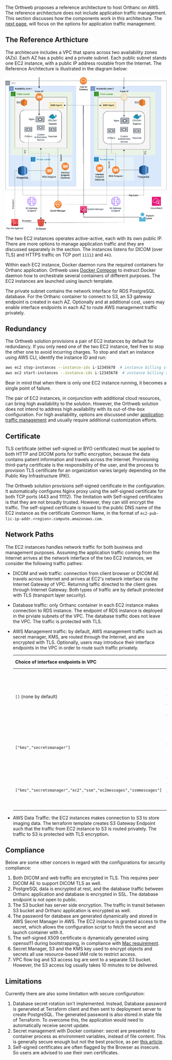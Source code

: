 
The Orthweb proposes a reference architecture to host Orthanc on AWS. The reference architecture does not include application traffic management. This section discusses how the components work in this architecture. The [next page](./applicationtraffic.md), will focus on the options for application traffic management.

## The Reference Arthicture

The architecure includes a VPC that spans across two availability zones (AZs). Each AZ has a public and a private subnet. Each public subnet stands one EC2 instance, with a public IP address routable from the Internet. The Reference Architecture is illustrated in the diagram below:

![Diagram](../assets/images/Orthweb.png)

The two EC2 instances operates active-active, each with its own public IP. There are more options to manage application traffic and they are discussed separately in the section. The instances listens for DICOM (over TLS) and HTTPS traffic on TCP port `11112` and `443`. 

Within each EC2 instance, Docker daemon runs the required containers for Orthanc application. Orthweb uses [Docker Compose](https://docs.docker.com/compose/) to instruct Docker daemon how to orchestrate several containers of different purposes. The EC2 instances are launched using launch template.

The private subnet contains the network interface for RDS PostgreSQL database. For the Orthanc container to connect to S3, an S3 gateway endpoint is created in each AZ. Optionally and at additional cost, users may enable interface endpoints in each AZ to route AWS management traffic privately.

## Redundancy

The Orthweb solution provisions a pair of EC2 instances by default for redundancy. If you only need one of the two EC2 instance, feel free to stop the other one to avoid incurring charges. To stop and start an instance using AWS CLI, identify the instance ID and run:
```sh
aws ec2 stop-instances --instance-ids i-12345678  # instance billing stops
aws ec2 start-instances --instance-ids i-12345678  # instance billing restarts
```
Bear in mind that when there is only one EC2 instance running, it becomes a single point of failure.

The pair of EC2 instances, in conjunction with additional cloud resources, can bring high availability to the solution. However, the Orthweb solution does not intend to address high availability with its out-of-the-box configuration. For high availability, options are discussed under [application traffic management](applicationtraffic.md) and usually require additional customization efforts.

## Certificate

TLS certificate (either self-signed or BYO certificates) must be applied to both HTTP and DICOM ports for traffic encryption, because the data contains patient information and travels across the Internet. Provisioning third-party certificate is the responsibility of the user, and the process to provision TLS certificate for an organization varies largely depending on the Public Key Infrastructure (PKI). 

The Orthweb solution provisions self-signed certificate in the configuration. It automatically configures Nginx proxy using the self-signed certificate for both TCP ports (443 and 11112). The limitation with Self-signed certificates is that they are not broadly trusted. However, they can still encrypt the traffic. The self-signed certificate is issued to the public DNS name of the EC2 instance as the certificate Common Name, in the format of `ec2-pub-lic-ip-addr.<region>.compute.amazonaws.com`. 


## Network Paths
The EC2 instances handles network traffic for both business and management purposes. Assuming the application traffic coming from the Internet arrives at the network interface of the two EC2 instances, we consider the following traffic pathes:

* DICOM and web traffic: connection from client browser or DICOM AE travels across Internet and arrives at EC2's network interface via the Internet Gateway of VPC. Returning taffic directed to the client goes through Internet Gateway. Both types of traffic are by default protected with TLS (transport layer security).
* Database traffic: only Orthanc container in each EC2 instance makes connection to RDS instance. The endpoint of RDS instance is deployed in the prviate subnets of the VPC. The database traffic does not leave the VPC. The traffic is protected with TLS.
* AWS Management traffic: by default, AWS management traffic such as secret manager, KMS, are routed through the Internet, and are encrypted with TLS. Optionally, users may introduce their interface endpoints in the VPC in order to route such traffic privately. 

  | Choice of interface endpoints in VPC | Routing Pattern | Tradeoff
  | -------- | ------- | ------- |
  | `[]` (none by default) | Without any interface endpoints, all types of AWS management traffic are routed through Internet. | Most cost-efficient configuration. |
  | `["kms","secretsmanager"]`    | Traffic for critical management traffic (secrets and keys) is routed privately  | A balanced configration between security risk and cost |
  | `["kms","secretsmanager","ec2","ssm","ec2messages","ssmmessages"]` | All types of AWS management traffic are routed privately.    | Most secure configuration but each interface endpoint incurs its own cost. |


* AWS Data Traffic: the EC2 instances makes connection to S3 to store imaging data. The terraform template creates S3 Gateway Endpoint such that the traffic from EC2 instance to S3 is routed privately. The traffic to S3 is protected with TLS encryption.

## Compliance

Below are some other concers in regard with the configurations for security compliance:

1. Both DICOM and web traffic are encrypted in TLS. This requires peer DICOM AE to support DICOM TLS as well.
2. PostgreSQL data is encrypted at rest, and the database traffic between Orthanc application and database is encrypted in SSL. The database endpoint is not open to public.
3. The S3 bucket has server side encryption. The traffic in transit between S3 bucket and Orthanc application is encrypted as well.
4. The password for database are generated dynamically and stored in AWS Secret Manager in AWS. The EC2 instance is granted access to the secret, which allows the configuration script to fetch the secret and launch container with it. 
5. The self-signed X509 certificate is dynamically generated using openssl11 during bootstrapping, in compliance with [Mac requirement](https://support.apple.com/en-us/HT210176).
6. Secret Manager, S3 and the KMS key used to encrypt objects and secrets all use resource-based IAM role to restrict access.
7. VPC flow log and S3 access log are sent to a separate S3 bucket. However, the S3 access log usually takes 10 minutes to be delivered.


## Limitations
Currently there are also some limitation with secure configuration:

1. Database secret rotation isn't implemented. Instead, Database password is generated at Terraform client and then sent to deployment server to create PostgreSQL. The generated password is also stored in state file of Terraform. To overcome this, the application would need to automatically receive secret update.
2. Secret management with Docker container: secret are presented to container process as environment variables, instead of file content. This is generally secure enough but not the best practice, as per [this article](https://techbeacon.com/devops/how-keep-your-container-secrets-secure).
3. Self-signed certificates are often flagged by the Browser as insecure. So users are advised to use their own certificates.